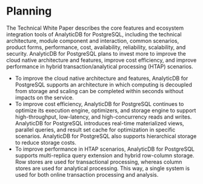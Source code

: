 # Planning

The Technical White Paper describes the core features and ecosystem integration tools of AnalyticDB for PostgreSQL, including the technical architecture, module component and interaction, common scenarios, product forms, performance, cost, availability, reliability, scalability, and security. AnalyticDB for PostgreSQL plans to invest more to improve the cloud native architecture and features, improve cost efficiency, and improve performance in hybrid transaction/analytical processing \(HTAP\) scenarios.

-   To improve the cloud native architecture and features, AnalyticDB for PostgreSQL supports an architecture in which computing is decoupled from storage and scaling can be completed within seconds without impacts on the service.
-   To improve cost efficiency, AnalyticDB for PostgreSQL continues to optimize its execution engine, optimizers, and storage engine to support high-throughput, low-latency, and high-concurrency reads and writes. AnalyticDB for PostgreSQL introduces real-time materialized views, parallel queries, and result set cache for optimization in specific scenarios. AnalyticDB for PostgreSQL also supports hierarchical storage to reduce storage costs.
-   To improve performance in HTAP scenarios, AnalyticDB for PostgreSQL supports multi-replica query extension and hybrid row-column storage. Row stores are used for transactional processing, whereas column stores are used for analytical processing. This way, a single system is used for both online transaction processing and analysis.


